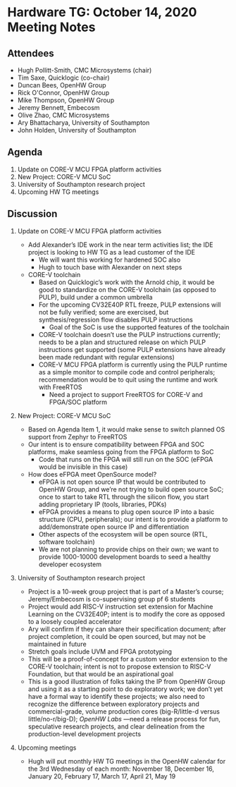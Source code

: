 # Hardware TG: October 14, 2020 Meeting Notes

## Attendees
- Hugh Pollitt-Smith, CMC Microsystems (chair)
- Tim Saxe, Quicklogic (co-chair)
- Duncan Bees, OpenHW Group
- Rick O'Connor, OpenHW Group
- Mike Thompson, OpenHW Group
- Jeremy Bennett, Embecosm
- Olive Zhao, CMC Microsystems
- Ary Bhattacharya, University of Southampton
- John Holden, University of Southampton

## Agenda
1. Update on CORE-V MCU FPGA platform activities
2. New Project: CORE-V MCU SoC
3. University of Southampton research project
4. Upcoming HW TG meetings


## Discussion
1. Update on CORE-V MCU FPGA platform activities
    - Add Alexander’s IDE work in the near term activities list; the IDE project is looking to HW TG as a lead customer of the IDE
        - We will want this working for hardened SOC also
        - Hugh to touch base with Alexander on next steps
    - CORE-V toolchain
        - Based on Quicklogic’s work with the Arnold chip, it would be good to standardize on the CORE-V toolchain (as opposed to PULP), build under a common umbrella
        - For the upcoming CV32E40P RTL freeze, PULP extensions will not be fully verified; some are exercised, but synthesis/regression flow disables PULP instructions
            - Goal of the SoC is use the supported features of the toolchain
        - CORE-V toolchain doesn’t use the PULP instructions currently; needs to be a plan and structured release on which PULP instructions get supported (some PULP extensions have already been made redundant with regular extensions)
        - CORE-V MCU FPGA platform is currently using the PULP runtime as a simple monitor to compile code and control peripherals; recommendation would be to quit using the runtime and work with FreeRTOS
            - Need a project to support FreeRTOS for CORE-V and FPGA/SOC platform

2. New Project: CORE-V MCU SoC
    - Based on Agenda Item 1, it would make sense to switch planned OS support from Zephyr to FreeRTOS
    - Our intent is to ensure compatibility between FPGA and SOC platforms, make seamless going from the FPGA platform to SoC
        - Code that runs on the FPGA will still run on the SOC (eFPGA would be invisible in this case)
    - How does eFPGA meet OpenSource model?
        - eFPGA is not open source IP that would be contributed to OpenHW Group, and we’re not trying to build open source SoC; once to start to take RTL through the silicon flow, you start adding proprietary IP (tools, libraries, PDKs)
        - eFPGA provides a means to plug open source IP into a basic structure (CPU, peripherals); our intent is to provide a platform to add/demonstrate open source  IP and differentiation
        - Other aspects of the ecosystem will be open source (RTL, software toolchain)
        - We are not planning to provide chips on their own; we want to provide 1000-10000 development boards to seed a healthy developer ecosystem

3. University of Southampton research project
    - Project is a 10-week group project that is part of a Master’s course; Jeremy/Embecosm is co-supervising group pf 6 students
    - Project would add RISC-V instruction set extension for Machine Learning on the CV32E40P; intent is to modify the core as opposed to a loosely coupled accelerator
    - Ary will confirm if they can share their specification document; after project completion, it could be open sourced, but may not be maintained in future
    - Stretch goals include UVM and FPGA prototyping
    - This will be a proof-of-concept for a custom vendor extension to the CORE-V toolchain; intent is not to propose extension to RISC-V Foundation, but that would be an aspirational goal 
    - This is a good illustration of folks taking the IP from OpenHW Group and using it as a starting point to do exploratory work; we don’t yet have a formal way to identify these projects; we also need to recognize the difference between exploratory projects and commercial-grade, volume production cores (big-R/little-d versus little/no-r/big-D); _OpenHW Labs_ —need a release process for fun, speculative research projects, and clear delineation from the production-level development projects 

4. Upcoming meetings
    - Hugh will put monthly HW TG meetings in the OpenHW calendar for the 3rd Wednesday of each month: November 18, December 16, January 20, February 17, March 17, April 21, May 19

